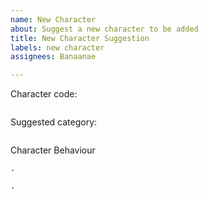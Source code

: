 ```yaml
---
name: New Character
about: Suggest a new character to be added
title: New Character Suggestion
labels: new character
assignees: Banaanae

---
```


<!-- Place the character code in below box -->
<!-- html decimal is preferred, but unicode is fine -->
<!-- Use https://unicodeplus.com/ to convert a character to its code -->
Character code:
```

```
Suggested category:
```

```

<!-- Paste 5+ of the character to show behaviour in between the two dots -->
<!-- preferably by itself, unless to show different, proper behaviour -->
Character Behaviour
```
.
    
.
```
